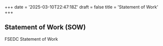 +++
date = '2025-03-10T22:47:18Z'
draft = false
title = 'Statement of Work'
+++

## Statement of Work (SOW)

FSEDC Statement of Work  
